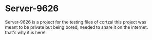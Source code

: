 # Server-9626
Server-9626 is a project for the testing files of cortzal
this project was meant to be private but being bored, needed
to share it on the  internet. that's why it is here!
